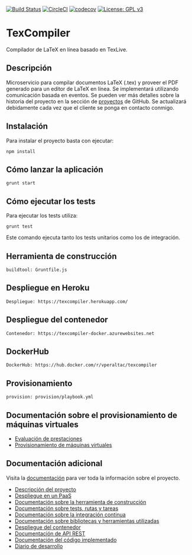[![Build Status](https://travis-ci.org/vperaltac/texcompiler.svg?branch=master)](https://travis-ci.org/vperaltac/texcompiler)
[![CircleCI](https://circleci.com/gh/vperaltac/texcompiler.svg?style=svg)](https://circleci.com/gh/vperaltac/texcompiler)
[![codecov](https://codecov.io/gh/vperaltac/texcompiler/branch/master/graph/badge.svg)](https://codecov.io/gh/vperaltac/texcompiler)
[![License: GPL v3](https://img.shields.io/badge/License-GPLv3-blue.svg)](https://www.gnu.org/licenses/gpl-3.0)

# TexCompiler
Compilador de LaTeX en línea basado en TexLive.

## Descripción

Microservicio para compilar documentos LaTeX (.tex) y proveer el PDF generado para un editor de LaTeX en línea. Se implementará utilizando comunicación basada en eventos.
Se pueden ver más detalles sobre la historia del proyecto en la sección de [proyectos](https://github.com/vperaltac/texcompiler/projects/1) de GitHub. Se actualizará debidamente cada vez que el cliente se ponga en contacto conmigo.

## Instalación
Para instalar el proyecto basta con ejecutar:
```
npm install
```

## Cómo lanzar la aplicación
```
grunt start
```


## Cómo ejecutar los tests
Para ejecutar los tests utiliza:
```
grunt test
```
Este comando ejecuta tanto los tests unitarios como los de integración.

## Herramienta de construcción
```
buildtool: Gruntfile.js
```

## Despliegue en Heroku

```
Despliegue: https://texcompiler.herokuapp.com/
```

## Despliegue del contenedor
```
Contenedor: https://texcompiler-docker.azurewebsites.net
```

## DockerHub
```
DockerHub: https://hub.docker.com/r/vperaltac/texcompiler
```

## Provisionamiento
```
provision: provision/playbook.yml
```

## Documentación sobre el provisionamiento de máquinas virtuales
* [Evaluación de prestaciones](https://vperaltac.github.io/texcompiler/#/eleccion_so)
* [Provisionamiento de máquinas virtuales](https://vperaltac.github.io/texcompiler/#/provisionamiento)

## Documentación adicional
Visita la [documentación](https://vperaltac.github.io/texcompiler) para ver toda la información sobre el proyecto.

* [Descripción del proyecto](https://vperaltac.github.io/texcompiler/#/descripcion)
* [Despliegue en un PaaS](https://vperaltac.github.io/texcompiler/#/paas)
* [Documentación sobre la herramienta de construcción](https://vperaltac.github.io/texcompiler/#/tools_construccion)
* [Documentación sobre tests, rutas y tareas](https://vperaltac.github.io/texcompiler/#/tests)
* [Documentación sobre la integración continua](https://vperaltac.github.io/texcompiler/#/integracion_continua)
* [Documentación sobre bibliotecas y herramientas utilizadas](https://vperaltac.github.io/texcompiler/#/bibtools)
* [Despliegue del contenedor](https://vperaltac.github.io/texcompiler/#/docker)
* [Documentación de API REST](https://vperaltac.github.io/texcompiler/apidoc/index.html)
* [Documentación del código implementado](https://vperaltac.github.io/texcompiler/docco/texCompiler.html)
* [Diario de desarrollo](https://vperaltac.github.io/texcompiler/#/diario)


